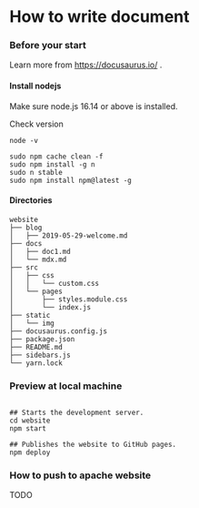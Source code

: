 # How to write document

### Before your start
Learn more from https://docusaurus.io/ .

#### Install nodejs
Make sure node.js 16.14 or above is installed.

Check version
```shell
node -v
```

```shell
sudo npm cache clean -f
sudo npm install -g n
sudo n stable
sudo npm install npm@latest -g
```

#### Directories
```text
website
├── blog 
│   ├── 2019-05-29-welcome.md
├── docs 
│   ├── doc1.md
│   └── mdx.md
├── src 
│   ├── css 
│   │   └── custom.css
│   └── pages 
│       ├── styles.module.css
│       └── index.js
├── static 
│   └── img
├── docusaurus.config.js 
├── package.json 
├── README.md
├── sidebars.js
└── yarn.lock
```



### Preview at local machine

```shell

## Starts the development server.
cd website
npm start

## Publishes the website to GitHub pages.
npm deploy
```


### How to push to apache website

TODO